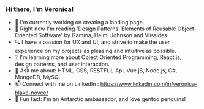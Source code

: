 ### Hi there, I'm Veronica! 

- 🔨 I'm currently working on creating a landing page.
- 📘 Right now I'm reading 'Design Patterns: Elements of Reusable Object-Oriented Software' by Gamma, Helm, Johnson and Vlissides. 
- 🔍 I have a passion for UX and UI, and strive to make the user experience on my projects as pleasing and intuitive as possible.
- ❔ I'm learning more about Object Oriented Programming, React.js, design patterns, and user interaction.
- 💬 Ask me about: HTML, CSS, RESTFUL Api, Vue.jS, Node.js, C#, MongoDB, MySQL
- 📫 Connect with me on LinkedIn : https://www.linkedin.com/in/veronica-blake-noyce/
- 🐧 Fun fact: I'm an Antarctic ambassador, and love gentoo penguins!
